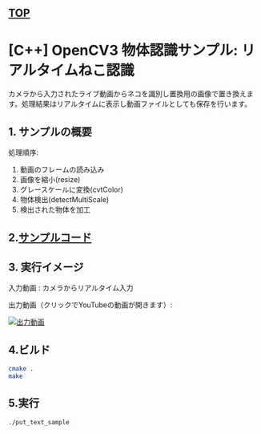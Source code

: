 [TOP](https://github.com/maemori/OpenCV3_Sample/)
----

# [C++] OpenCV3 物体認識サンプル: リアルタイムねこ認識

カメラから入力されたライブ動画からネコを識別し置換用の画像で置き換えます。処理結果はリアルタイムに表示し動画ファイルとしても保存を行います。

## 1. サンプルの概要

処理順序:
1. 動画のフレームの読み込み
2. 画像を縮小(resize)
3. グレースケールに変換(cvtColor)
4. 物体検出(detectMultiScale)
5. 検出された物体を加工


## 2.[サンプルコード](./main.cpp)

## 3. 実行イメージ

入力動画 : カメラからリアルタイム入力

出力動画（クリックでYouTubeの動画が開きます）:

[![出力動画](http://img.youtube.com/vi/dOA8wiAfHr8/0.jpg)](https://www.youtube.com/watch?v=dOA8wiAfHr8)

## 4.ビルド

``` bash
cmake .
make
```

## 5.実行

``` bash
./put_text_sample
```
